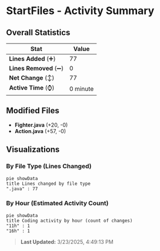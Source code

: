 # StartFiles - Activity Summary 

## Overall Statistics

| Stat                   | Value                                                             |
| ---------------------- | ----------------------------------------------------------------- |
| **Lines Added** (➕)   | 77                                          |
| **Lines Removed** (➖) | 0                                        |
| **Net Change** (↕)    | 77                |
| **Active Time** (⌚)   | 0 minute |


## Modified Files
- **Fighter.java** (+20, -0)
- **Action.java** (+57, -0)

## Visualizations

### By File Type (Lines Changed)

```mermaid
pie showData
title Lines changed by file type
".java" : 77
```

### By Hour (Estimated Activity Count)

```mermaid
pie showData
title Coding activity by hour (count of changes)
"11h" : 1
"16h" : 1
```


> **Last Updated:** 3/23/2025, 4:49:13 PM